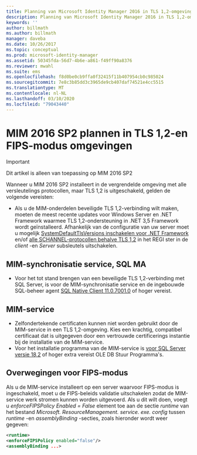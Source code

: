 ```yaml
---
title: Planning van Microsoft Identity Manager 2016 in TLS 1,2-omgeving | Microsoft Docs
description: Planning van Microsoft Identity Manager 2016 in TLS 1,2-omgeving
keywords: ''
author: billmath
ms.author: billmath
manager: daveba
ms.date: 10/26/2017
ms.topic: conceptual
ms.prod: microsoft-identity-manager
ms.assetid: 50345fda-56d7-4b6e-a861-f49ff90a8376
ms.reviewer: mwahl
ms.suite: ems
ms.openlocfilehash: f8d0be0cb9ffa0f32415f11b407954cb0c985024
ms.sourcegitcommit: 7e8c3b85dd3c3965de9cb407daf74521e4cc5515
ms.translationtype: MT
ms.contentlocale: nl-NL
ms.lasthandoff: 03/10/2020
ms.locfileid: "79043440"
---
```

# <a name="planning-mim-2016-sp2-in-tls-12-or-fips-mode-environments"></a>MIM 2016 SP2 plannen in TLS 1,2-en FIPS-modus omgevingen


> [!IMPORTANT]
> Dit artikel is alleen van toepassing op MIM 2016 SP2

Wanneer u MIM 2016 SP2 installeert in de vergrendelde omgeving met alle versleutelings protocollen, maar TLS 1,2 is uitgeschakeld, gelden de volgende vereisten:
- Als u de MIM-onderdelen beveiligde TLS 1,2-verbinding wilt maken, moeten de meest recente updates voor Windows Server en .NET Framework waarmee TLS 1,2-ondersteuning in .NET 3,5 Framework wordt geïnstalleerd. Afhankelijk van de configuratie van uw server moet u mogelijk [SystemDefaultTlsVersions inschakelen voor .NET Framework](https://support.microsoft.com/help/3154520/support-for-tls-system-default-versions-included-in-the-net-framework) en/of [alle SCHANNEL-protocollen behalve TLS 1,2](https://docs.microsoft.com/windows-server/security/tls/tls-registry-settings) in het REGI ster in de *client* -en *Server* subsleutels uitschakelen.

## <a name="mim-synchronization-service-sql-ma"></a>MIM-synchronisatie service, SQL MA

- Voor het tot stand brengen van een beveiligde TLS 1,2-verbinding met SQL Server, is voor de MIM-synchronisatie service en de ingebouwde SQL-beheer agent [SQL Native Client 11.0.7001.0](https://www.microsoft.com/download/details.aspx?id=50402) of hoger vereist.

## <a name="mim-service"></a>MIM-service
- Zelfondertekende certificaten kunnen niet worden gebruikt door de MIM-service in een TLS 1,2-omgeving. Kies een krachtig, compatibel certificaat dat is uitgegeven door een vertrouwde certificerings instantie bij de installatie van de MIM-service.
- Voor het installatie programma van de MIM-service is [voor SQL Server versie 18,2](https://www.microsoft.com/download/details.aspx?id=56730) of hoger extra vereist OLE DB Stuur Programma's.

## <a name="fips-mode-considerations"></a>Overwegingen voor FIPS-modus

Als u de MIM-service installeert op een server waarvoor FIPS-modus is ingeschakeld, moet u de FIPS-beleids validatie uitschakelen zodat de MIM-service werk stromen kunnen worden uitgevoerd. Als u dit wilt doen, voegt u *enforceFIPSPolicy Enabled = False* element toe aan de sectie *runtime* van het bestand *Microsoft. ResourceManagement. service. exe. config* tussen *runtime* -en *assemblyBinding* -secties, zoals hieronder wordt weer gegeven:

```XML
<runtime>
<enforceFIPSPolicy enabled="false"/>
<assemblyBinding ...>
```    
